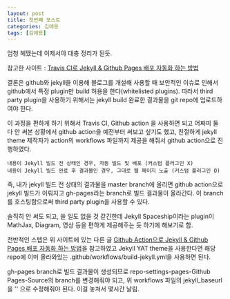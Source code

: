```yaml
---
layout: post
title: 첫번째 포스트
categories: 김애용
tags: [김애용]
---
```


엄청 헤맸는데 이제서야 대충 정리가 된듯.

참고한 사이트 : [Travis CI로 Jekyll & Github Pages 배포 자동화 하는 방법](https://deeplify.dev/tools/ci/github-pages-travis-ci)

결론은 github와 jekyll을 이용해 블로그를 개설해 사용할 때 보안적인 이슈로 인해서 github에서 특정 plugin만 build 허용을 한다(whitelisted plugins). 따라서 third party plugin을 사용하기 위해서는 jekyll build 완료한 결과물을 git repo에 업로드하여야 한다.

이 과정을 편하게 하기 위해서 Travis CI, Github action 을 사용하면 되고 어짜피 둘 다 안 써본 상황에서 github action을 예전부터 써보고 싶기도 했고, 친절하게 jekyll theme 제작자가 action의 workflows 파일까지 제공을 해줘서 github action으로 진행하였다.

```
내용이 Jekyll 빌드 전 상태인 경우, 자동 빌드 및 배포 (커스텀 플러그인 X)
내용이 Jekyll 빌드 완료 후 결과물인 경우, 그대로 웹 페이지 노출 (커스텀 플러그인 O)
```

즉, 내가 jekyll 빌드 전 상태의 결과물을 master branch에 올리면 github action으로 jekyll 빌드가 이뤄지고 gh-pages라는 branch로 빌드 결과물이 올라간다. 이 branch를 호스팅함으로써 third party plugin을 사용할 수 있다.

솔직히 안 써도 되고, 쓸 일도 없을 것 같긴한데 Jekyll Spaceship이라는 plugin이 MathJax, Diagram, 영상 등을 편하게 제공해주는 듯 하기에 해보기로 함.

전반적인 스텝은 위 사이트에 있는 다른 글 [Github Action으로 Jekyll & Github Pages 배포 자동화 하는 방법](https://deeplify.dev/tools/git/github-pages-github-action)을 참고하였고 Jekyll YAT theme을 사용한다면 해당 repo에 이미 올라와있는 .github/workflows/build-jekyll.yml을 사용하면 된다.

gh-pages branch로 빌드 결과물이 생성되므로 repo-settings-pages-Github Pages-Source의 branch를 변경해줘야 되고, 위 workflows 파일의 jekyll_baseurl을 '' 으로 수정해줘야 된다. 이걸 놓쳐서 몇시간 날림.
